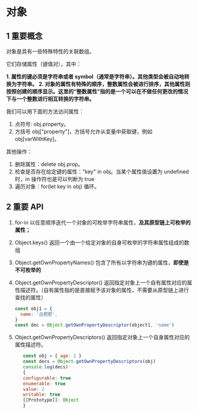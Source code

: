 # 对象

## 1 重要概念

对象是具有一些特殊特性的关联数组。

它们存储属性（键值对），其中：

**1. 属性的键必须是字符串或者 symbol（通常是字符串）。其他类型会被自动地转换为字符串。**
**2. 对象的属性有特殊的顺序，整数属性会被进行排序，其他属性则按照创建的顺序显示。这里的“整数属性”指的是一个可以在不做任何更改的情况下与一个整数进行相互转换的字符串。**

我们可以用下面的方法访问属性：

1. 点符号: obj.property。
2. 方括号 obj["property"]，方括号允许从变量中获取键，例如 obj[varWithKey]。

其他操作：

1. 删除属性：delete obj.prop。
2. 检查是否存在给定键的属性："key" in obj。当某个属性值设置为 undefined 时，in 操作符也是可以判断为 true
3. 遍历对象：for(let key in obj) 循环。

## 2 重要 API

1. for-in
   以任意顺序迭代一个对象的可枚举字符串属性，**及其原型链上可枚举的属性；**

2. Object.keys()
   返回一个由一个给定对象的自身可枚举的字符串属性组成的数组

3. Object.getOwnPropertyNames()
   包含了所有以字符串为键的属性，**即使是不可枚举的**

4. Object.getOwnPropertyDescriptor()
   返回指定对象上一个自有属性对应的属性描述符。（自有属性指的是直接赋予该对象的属性，不需要从原型链上进行查找的属性）

   ```js
   const obj1 = {
     name: '吕肥肥',
   }
   const dec = Object.getOwnPropertyDescriptor(object1, 'name')
   ```

5. Object.getOwnPropertyDescriptors()
   返回指定对象上一个自身属性对应的属性描述符。

   ```js
      const obj = { age: 2 }
      const decs = Object.getOwnPropertyDescriptors(obj)
      console.log(decs)
      {
      configurable: true
      enumerable: true
      value: 2
      writable: true
      [[Prototype]]: Object
      }
   ```
